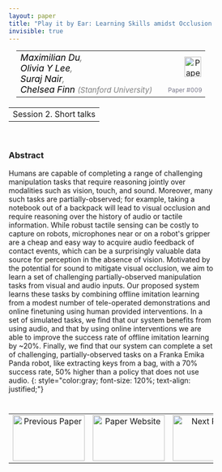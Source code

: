 ```yaml
---
layout: paper
title: "Play it by Ear: Learning Skills amidst Occlusion through Audio-Visual Imitation Learning"
invisible: true
---
```

<head>
<style>
* {
  box-sizing: border-box;
}

#myInput {
  background-position: 10px 10px;
  background-repeat: no-repeat;
  width: 100%;
  font-size: 100%;
  padding: 12px 20px 12px 40px;
  border: 1px solid #ddd;
  margin-bottom: 12px;
}

#myTable, #myTableA {
  border-collapse: collapse;
  width: 100%;
  border: 1px solid #ddd;
  font-size: 100%;
}

#myTable th, #myTable td, #myTableA th, #myTableA td {
  text-align: left;
  padding: 12px;
}

#myTable tr, #myTableA tr {
  border-bottom: 1px solid #ddd;
}

#myTable tr.header, #myTable tr:hover, #myTableA tr.header, #myTableA tr:hover {
  background-color: #f1f1f1;
}


#eventcounter1 a {
    font-size: 12px;
    color: #ffffff;
    display: block;
}

#eventcounter1 a:hover {
    text-decoration: none;
}

#eventcounter2 a {
    font-size: 12px;
    color: #ffffff;
    display: block;
}

#eventcounter2 a:hover {
    text-decoration: none;
}

</style>
</head>

<table width = "95%" style="padding-left: 15px; margin-left: auto; margin-right: 10px;">
<tr><td style = "vertical-align: top; padding-right: 25px;" rowspan="2">
<span style="color:black; font-size: 110%;"><i>
Maximilian Du<span style="color:gray; font-size: 100%">,</span><br>
Olivia Y Lee<span style="color:gray; font-size: 100%">,</span><br>
Suraj Nair<span style="color:gray; font-size: 100%">,</span><br>
Chelsea Finn <span style="color:gray; font-size: 85%">(Stanford University)</span>
</i></span>
</td>

<td style="text-align: right;"><a href="http://www.roboticsproceedings.org/rss18/p009.pdf"><img src="{{ site.baseurl }}/images/paper_link.png" alt="Paper Website" width = "33"  height = "40"/></a><br></td>
</tr>
<tr>
<td style="color:#777789; text-align:right; font-size: 75%; margin-right:10px;">Paper&nbsp;#009</td>
</tr>
</table>

<table width="80%" style="margin-top: 20px; margin-left: auto; margin-right: auto;">
  <tr>
    <td style="text-align:center;">Session 2. Short talks</td>
  </tr>
</table>
<br>


### Abstract
Humans are capable of completing a range of challenging manipulation tasks that require reasoning jointly over modalities such as vision, touch, and sound. Moreover, many such tasks are partially-observed; for example, taking a notebook out of a backpack will lead to visual occlusion and require reasoning over the history of audio or tactile information. While robust tactile sensing can be costly to capture on robots, microphones near or on a robot's gripper are a cheap and easy way to acquire audio feedback of contact events, which can be a surprisingly valuable data source for perception in the absence of vision. Motivated by the potential for sound to mitigate visual occlusion, we aim to learn a set of challenging partially-observed manipulation tasks from visual and audio inputs. Our proposed system learns these tasks by combining offline imitation learning from a modest number of tele-operated demonstrations and online finetuning using human provided interventions. In a set of simulated tasks, we find that our system benefits from using audio, and that by using online interventions we are able to improve the success rate of offline imitation learning by ~20%. Finally, we find that our system can complete a set of challenging, partially-observed tasks on a Franka Emika Panda robot, like extracting keys from a bag, with a 70% success rate, 50% higher than a policy that does not use audio. 
{: style="color:gray; font-size: 120%; text-align: justified;"}


<table width="100%" style="margin-top:40px;">
<tr>
    <td style="width: 30%; text-align: center;"><a href="{{ site.baseurl }}/program/papers/008/">
<img src="{{ site.baseurl }}/images/previous_paper_icon.png"
       alt="Previous Paper" width = "142"  height = "90"/> 
</a> </td>
<td style="text-align: center;"><a href="{{ site.baseurl }}/program/papers">
<img src="{{ site.baseurl }}/images/overview_icon.png"
       alt="Paper Website" width = "142"  height = "90"/> 
</a> </td>
    <td style="width: 30%; text-align: center;"><a href="{{ site.baseurl }}/program/papers/010/">
    <img src="{{ site.baseurl }}/images/next_paper_icon.png"
        alt="Next Paper" width = "142"  height = "90"/>
    </a></td>
</tr>
</table>
